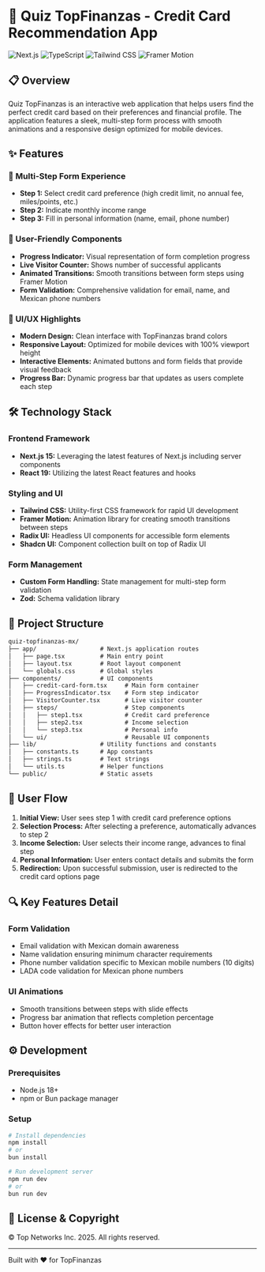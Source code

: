 # 🏦 Quiz TopFinanzas - Credit Card Recommendation App

![Next.js](https://img.shields.io/badge/Next.js-15.x-black?style=flat-square&logo=next.js)
![TypeScript](https://img.shields.io/badge/TypeScript-5.x-blue?style=flat-square&logo=typescript)
![Tailwind CSS](https://img.shields.io/badge/Tailwind-3.x-38B2AC?style=flat-square&logo=tailwind-css)
![Framer Motion](https://img.shields.io/badge/Framer-Motion-0055FF?style=flat-square&logo=framer)

## 📋 Overview

Quiz TopFinanzas is an interactive web application that helps users find the perfect credit card based on their preferences and financial profile. The application features a sleek, multi-step form process with smooth animations and a responsive design optimized for mobile devices.

## ✨ Features

### 🔄 Multi-Step Form Experience

- **Step 1:** Select credit card preference (high credit limit, no annual fee, miles/points, etc.)
- **Step 2:** Indicate monthly income range
- **Step 3:** Fill in personal information (name, email, phone number)

### 🎯 User-Friendly Components

- **Progress Indicator:** Visual representation of form completion progress
- **Live Visitor Counter:** Shows number of successful applicants
- **Animated Transitions:** Smooth transitions between form steps using Framer Motion
- **Form Validation:** Comprehensive validation for email, name, and Mexican phone numbers

### 🎨 UI/UX Highlights

- **Modern Design:** Clean interface with TopFinanzas brand colors
- **Responsive Layout:** Optimized for mobile devices with 100% viewport height
- **Interactive Elements:** Animated buttons and form fields that provide visual feedback
- **Progress Bar:** Dynamic progress bar that updates as users complete each step

## 🛠️ Technology Stack

### Frontend Framework

- **Next.js 15:** Leveraging the latest features of Next.js including server components
- **React 19:** Utilizing the latest React features and hooks

### Styling and UI

- **Tailwind CSS:** Utility-first CSS framework for rapid UI development
- **Framer Motion:** Animation library for creating smooth transitions between steps
- **Radix UI:** Headless UI components for accessible form elements
- **Shadcn UI:** Component collection built on top of Radix UI

### Form Management

- **Custom Form Handling:** State management for multi-step form validation
- **Zod:** Schema validation library

## 🚀 Project Structure

```markdown
quiz-topfinanzas-mx/
├── app/                  # Next.js application routes
│   ├── page.tsx          # Main entry point
│   ├── layout.tsx        # Root layout component
│   └── globals.css       # Global styles
├── components/           # UI components
│   ├── credit-card-form.tsx     # Main form container
│   ├── ProgressIndicator.tsx    # Form step indicator
│   ├── VisitorCounter.tsx       # Live visitor counter
│   ├── steps/                   # Step components
│   │   ├── step1.tsx            # Credit card preference
│   │   ├── step2.tsx            # Income selection
│   │   └── step3.tsx            # Personal info
│   └── ui/                      # Reusable UI components
├── lib/                  # Utility functions and constants
│   ├── constants.ts      # App constants
│   ├── strings.ts        # Text strings
│   └── utils.ts          # Helper functions
└── public/               # Static assets
```

## 📱 User Flow

1. **Initial View:** User sees step 1 with credit card preference options
2. **Selection Process:** After selecting a preference, automatically advances to step 2
3. **Income Selection:** User selects their income range, advances to final step
4. **Personal Information:** User enters contact details and submits the form
5. **Redirection:** Upon successful submission, user is redirected to the credit card options page

## 🔍 Key Features Detail

### Form Validation

- Email validation with Mexican domain awareness
- Name validation ensuring minimum character requirements
- Phone number validation specific to Mexican mobile numbers (10 digits)
- LADA code validation for Mexican phone numbers

### UI Animations

- Smooth transitions between steps with slide effects
- Progress bar animation that reflects completion percentage
- Button hover effects for better user interaction

## ⚙️ Development

### Prerequisites

- Node.js 18+
- npm or Bun package manager

### Setup

```bash
# Install dependencies
npm install
# or
bun install

# Run development server
npm run dev
# or
bun run dev
```

## 📄 License & Copyright

© Top Networks Inc. 2025. All rights reserved.

---

Built with ❤️ for TopFinanzas
